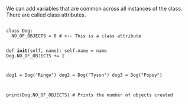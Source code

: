 We can add variables that are common across all instances of the class. There are called class attributes.

<Editor lang="python">
<code>
class Dog:
  NO_OF_OBJECTS = 0 # <-- This is a class attribute

  def __init__(self, name):
    self.name = name
    Dog.NO_OF_OBJECTS += 1

dog1 = Dog("Ringo")
dog2 = Dog("Tyson")
dog3 = Dog("Popsy")

print(Dog.NO_OF_OBJECTS) # Prints the number of objects created
</code>
</Editor>